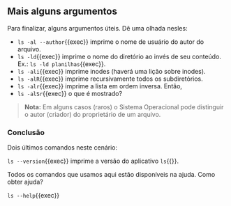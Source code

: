 ## Mais alguns argumentos
Para finalizar, alguns argumentos úteis. Dê uma olhada nesles:

- `ls -al --author`{{exec}} imprime o nome de usuário do autor do arquivo.
- `ls -ld`{{exec}} imprime o nome do diretório ao invés de seu conteúdo. Ex.: `ls -ld planilhas`{{exec}}.
- `ls -ali`{{exec}} imprime inodes (haverá uma lição sobre inodes).
- `ls -alR`{{exec}} imprime recursivamente todos os subdiretórios.
- `ls -alr`{{exec}} imprime a lista em ordem inversa. Então,
- `ls -alSr`{{exec}} o que é mostrado?

> **Nota:** Em alguns casos (raros) o Sistema Operacional pode distinguir o autor (criador) do proprietário de um arquivo.

### Conclusão
Dois últimos comandos neste cenário:

`ls --version`{{exec}} imprime a versão do aplicativo `ls`{{}}.

Todos os comandos que usamos aqui estão disponíveis na ajuda. Como obter ajuda?

`ls --help`{{exec}}
